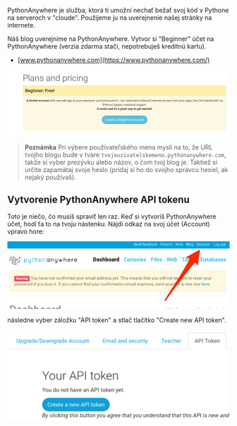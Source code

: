 PythonAnywhere je služba, ktorá ti umožní nechať bežať svoj kód v Pythone na serveroch v "cloude". Použijeme ju na uverejnenie našej stránky na internete.

Náš blog uverejníme na PythonAnywhere. Vytvor si "Beginner" účet na PythonAnywhere (verzia zdarma stačí, nepotrebuješ kreditnú kartu).

* [www.pythonanywhere.com](https://www.pythonanywhere.com/)

![Stránka PythonAnywhere, kde sa vytvára účet, s tlačidlom pre vytvorenie "Beginner" účtu zdarma](../deploy/images/pythonanywhere_beginner_account_button.png)

> **Poznámka** Pri výbere používateľského mena mysli na to, že URL tvojho blogu bude v tvare `tvojeuzivatelskemeno.pythonanywhere.com`, takže si vyber prezývku alebo názov, o čom tvoj blog je. Taktiež si určite zapamätaj svoje heslo (pridaj si ho do svojho správcu hesiel, ak nejaký používaš).

## Vytvorenie PythonAnywhere API tokenu

Toto je niečo, čo musíš spraviť len raz. Keď si vytvoríš PythonAnywhere účet, hodí ťa to na tvoju nástenku. Nájdi odkaz na svoj účet (Account) vpravo hore:

![Odkaz na účet (Account) vpravo hore na stránke](../deploy/images/pythonanywhere_account.png)

následne vyber záložku "API token" a stlač tlačítko "Create new API token".

![Záložka API token na Account stránke](../deploy/images/pythonanywhere_create_api_token.png)
